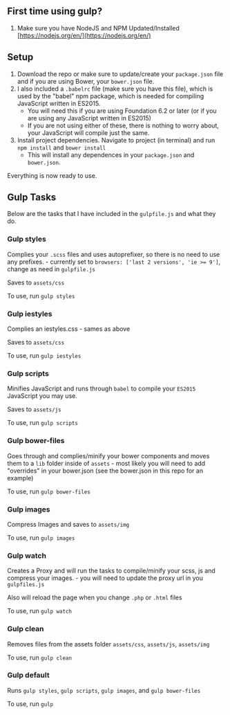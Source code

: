 ## First time using gulp?

1. Make sure you have NodeJS and NPM Updated/Installed [https://nodejs.org/en/](https://nodejs.org/en/)

## Setup

1. Download the repo or make sure to update/create your `package.json` file and if you are using Bower, your `bower.json` file.
2. I also included a `.babelrc` file (make sure you have this file), which is used by the "babel" npm package, which is needed for compiling JavaScript written in ES2015.
	- You will need this if you are using Foundation 6.2 or later (or if you are using any JavaScript written in ES2015) 
	- If you are not using either of these, there is nothing to worry about, your JavaScript will compile just the same.
3. Install project dependencies. Navigate to project (in terminal) and run `npm install` and `bower install`
	- This will install any dependences in your `package.json` and `bower.json`.

Everything is now ready to use.

## Gulp Tasks

Below are the tasks that I have included in the `gulpfile.js` and what they do.

### Gulp styles

Complies your `.scss` files and uses autoprefixer, so there is no need to use any prefixes.
	- currently set to `browsers: ['last 2 versions', 'ie >= 9']`, change as need in `gulpfile.js`

Saves to `assets/css`

To use, run `gulp styles`

### Gulp iestyles

Complies an iestyles.css
	- sames as above

Saves to `assets/css`

To use, run `gulp iestyles`	

### Gulp scripts

Minifies JavaScript and runs through `babel` to compile your `ES2015` JavaScript you may use.

Saves to `assets/js`

To use, run `gulp scripts`	

### Gulp bower-files

Goes through and complies/minify your bower components and moves them to a `lib` folder inside of `assets`
	- most likely you will need to add "overrides" in your bower.json (see the bower.json in this repo for an example)

To use, run `gulp bower-files`

### Gulp images

Compress Images and saves to `assets/img`

To use, run `gulp images`


### Gulp watch

Creates a Proxy and will run the tasks to compile/minify your scss, js and compress your images.
	- you will need to update the proxy url in you `gulpfiles.js`

Also will reload the page when you change `.php` or `.html` files  

To use, run `gulp watch`

### Gulp clean

Removes files from the assets folder
	`assets/css`, `assets/js`, `assets/img`

To use, run `gulp clean`

### Gulp default

Runs `gulp styles`, `gulp scripts`, `gulp images`, and `gulp bower-files`

To use, run `gulp`	
